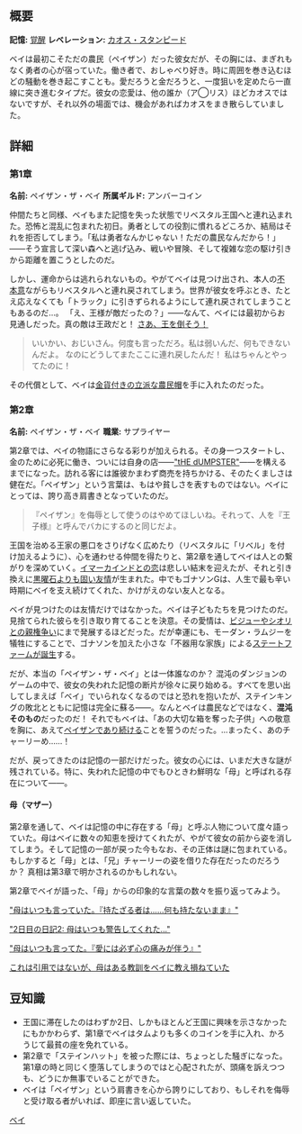 <!-- title: ペイザン・ザ・ベイ -->
<!-- quote: いいえ、これは**あなたの子供ではありません**。**こっち**があなたの子供です！ -->
<!-- chapters: -1 -->
<!-- images: (ベイ 第1章プロフィール), (鉱山のベイ), (ベイ 第2章プロフィール), (「Monster」MVのベイのカード), (盗まれたベイの箱), (第2章エンディングのベイ) -->
<!-- model: false -->

## 概要

**記憶:** [覚醒](https://youtu.be/aSFZwinYaaU)
**レベレーション:** [カオス・スタンピード](#entry:chaos-stampede-entry)

ベイは最初こそただの農民（ペイザン）だった彼女だが、その胸には、まぎれもなく勇者の心が宿っていた。働き者で、おしゃべり好き。時に周囲を巻き込むほどの騒動を巻き起こすことも。愛だろうと金だろうと、一度狙いを定めたら一直線に突き進むタイプだ。彼女の恋愛は、他の誰か（ア◯リス）ほどカオスではないですが、それ以外の場面では、機会があればカオスをまき散らしていました。

## 詳細

### 第1章

**名前:** ペイザン・ザ・ベイ
**所属ギルド:** アンバーコイン

仲間たちと同様、ベイもまた記憶を失った状態でリベスタル王国へと連れ込まれた。恐怖と混乱に包まれた初日。勇者としての役割に慣れるどころか、結局はそれを拒否してしまう。「私は勇者なんかじゃない！ただの農民なんだから！」――そう宣言して深い森へと逃げ込み、戦いや冒険、そして複雑な恋の駆け引きから距離を置こうとしたのだ。

しかし、運命からは逃れられないもの。やがてベイは見つけ出され、本人の[不本意](https://youtu.be/t5NGryTaGqk?t=1529)ながらもリベスタルへと連れ戻されてしまう。世界が彼女を呼ぶとき、たとえ応えなくても「トラック」に引きずられるようにして連れ戻されてしまうこともあるのだ…。
「え、王様が敵だったの？」――なんて、ベイには最初からお見通しだった。真の敵は王政だと！ [さあ、王を倒そう！](https://youtu.be/t5NGryTaGqk?t=4833)

> いいかい、おじいさん。何度も言っただろ。私は弱いんだ、何もできないんだよ。
> なのにどうしてまたここに連れ戻したんだ！ 私はちゃんとやってたのに！

その代償として、ベイは[金貨付きの立派な農民帽](https://youtu.be/t5NGryTaGqk?t=1844)を手に入れたのだった。

### 第2章

**名前:** ペイザン・ザ・ベイ
**職業:** サプライヤー

第2章では、ベイの物語にさらなる彩りが加えられる。その身一つスタートし、金のために必死に働き、ついには自身の店――["tHE dUMPSTER"](https://youtu.be/Lp7GyRVbz1c?t=14135)――を構えるまでになった。訪れる客には誰彼かまわず商売を持ちかける、そのたくましさは健在だ。「ペイザン」という言葉は、もはや貧しさを表すものではない。ベイにとっては、誇り高き肩書きとなっていたのだ。

> 『ペイザン』を侮辱として使うのはやめてほしいね。それって、人を『王子様』と呼んでバカにするのと同じだよ。

王国を治める王家の悪口をさりげなく広めたり（リベスタルに「リベル」を付け加えるように）、心を通わせる仲間を得たりと、第2章を通してベイは人との繋がりを深めていく。[イマーカインドとの恋](https://youtu.be/Br6dvhVJ_IE?t=4571)は悲しい結末を迎えたが、それと引き換えに[黒曜石よりも固い友情](https://youtu.be/Br6dvhVJ_IE?t=5292)が生まれた。中でもゴナソンGは、人生で最も辛い時期にベイを支え続けてくれた、かけがえのない友人となる。

ベイが見つけたのは友情だけではなかった。ベイは子どもたちを見つけたのだ。見捨てられた彼らを引き取り育てることを決意。その愛情は、[ビジューやシオリとの親権争い](#entry:custody-dispute-entry)にまで発展するほどだった。だが幸運にも、モーダン・ラムジーを犠牲にすることで、ゴナソンを加えた小さな「不器用な家族」による[ステートファームが誕生](https://youtu.be/L7rBGepFrXA?t=13328)する。

だが、本当の「ペイザン・ザ・ベイ」とは一体誰なのか？ 混沌のダンジョンのゲームの中で、彼女の失われた記憶の断片が徐々に戻り始める。すべてを思い出してしまえば「ベイ」でいられなくなるのではと恐れを抱いたが、ステインキングの敗北とともに記憶は完全に蘇る――。なんとベイは農民などではなく、**混沌そのもの**だったのだ！ それでもベイは、「あの大切な箱を奪った子供」への敬意を胸に、あえて[ペイザンであり続ける](https://youtu.be/L7rBGepFrXA?t=5680)ことを誓うのだった。…まったく、あのチャーリーめ……！

だが、戻ってきたのは記憶の一部だけだった。彼女の心には、いまだ大きな謎が残されている。特に、失われた記憶の中でもひときわ鮮明な「母」と呼ばれる存在について――。

#### 母（マザー）

第2章を通して、ベイは記憶の中に存在する「母」と呼ぶ人物について度々語っていた。母はベイに数々の知恵を授けてくれたが、やがて彼女の前から姿を消してしまう。そして記憶の一部が戻った今もなお、その正体は謎に包まれている。もしかすると「母」とは、「兄」チャーリーの姿を借りた存在だったのだろうか？ 真相は第3章で明かされるのかもしれない。

第2章でベイが語った、「母」からの印象的な言葉の数々を振り返ってみよう。

["母はいつも言っていた。『持たざる者は……何も持たないまま』"](https://youtu.be/7bOe38rP7JQ?t=2111)

["2日目の日記2: 母はいつも警告してくれた…"](https://youtu.be/Tiq2wmF-NfQ?t=11052)

["母はいつも言ってた。『愛には必ず心の痛みが伴う』"](https://youtu.be/Br6dvhVJ_IE?t=733)

[これは引用ではないが、母はある教訓をベイに教え損ねていた](https://youtu.be/Lp7GyRVbz1c?t=7171)

## 豆知識

- 王国に滞在したのはわずか2日、しかもほとんど王国に興味を示さなかったにもかかわらず、第1章でベイはタムよりも多くのコインを手に入れ、かろうじて最貧の座を免れている。
- 第2章で「ステインハット」を被った際には、ちょっとした騒ぎになった。第1章の時と同じく堕落してしまうのではと心配されたが、頭痛を訴えつつも、どうにか無事でいることができた。
- ベイは「ペイザン」という肩書きを心から誇りにしており、もしそれを侮辱と受け取る者がいれば、即座に言い返していた。

[ベイ](#easter:easter-bae)
